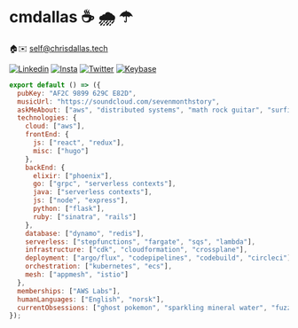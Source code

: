 # cmdallas ☕ 🌧️ ☂

🏠✉️ self@chrisdallas.tech

[![Linkedin](https://img.shields.io/badge/-LinkedIn-222222?style=flat-square&logo=Linkedin&logoColor=white&link=https://www.linkedin.com/in/christopher-dallas/)](https://www.linkedin.com/in/christopher-dallas/)
[![Insta](https://img.shields.io/badge/-Insta-222222?style=flat-square&logo=instagram&logoColor=white&link=https://www.instagram.com/christdallas/)](https://www.instagram.com/christdallas/)
[![Twitter](https://img.shields.io/badge/-Twitter-222222?style=flat-square&logo=twitter&logoColor=white&link=https://twitter.com/__prblmchld/)](https://twitter.com/__prblmchld/)
[![Keybase](https://img.shields.io/badge/-Keybase-222222?style=flat-square&logo=keybase&logoColor=white&link=https://keybase.io/prblmchld)](https://keybase.io/prblmchld)

```js
export default () => ({
  pubKey: "AF2C 9899 629C E82D",
  musicUrl: "https://soundcloud.com/sevenmonthstory",
  askMeAbout: ["aws", "distributed systems", "math rock guitar", "surfing"],
  technologies: {
    cloud: ["aws"],
    frontEnd: {
      js: ["react", "redux"],
      misc: ["hugo"]
    },
    backEnd: {
      elixir: ["phoenix"],
      go: ["grpc", "serverless contexts"],
      java: ["serverless contexts"],
      js: ["node", "express"],
      python: ["flask"],
      ruby: ["sinatra", "rails"]
    },
    database: ["dynamo", "redis"],
    serverless: ["stepfunctions", "fargate", "sqs", "lambda"],
    infrastructure: ["cdk", "cloudformation", "crossplane"],
    deployment: ["argo/flux", "codepipelines", "codebuild", "circleci"],
    orchestration: ["kubernetes", "ecs"],
    mesh: ["appmesh", "istio"]
  },
  memberships: ["AWS Labs"],
  humanLanguages: ["English", "norsk"],
  currentObsessions: ["ghost pokemon", "sparkling mineral water", "fuzzy hats", "defi"]
});
```
